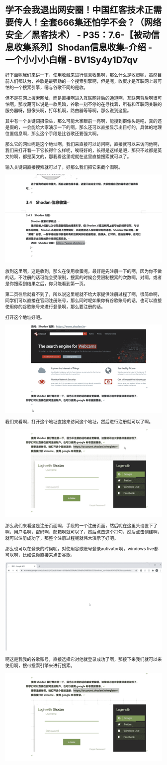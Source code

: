 # 学不会我退出网安圈！中国红客技术正需要传人！全套666集还怕学不会？（网络安全／黑客技术） - P35：7.6-【被动信息收集系列】Shodan信息收集-介绍 - 一个小小小白帽 - BV1Sy4y1D7qv

好下面呢我们来讲一下，使用收藏来进行信息收集啊，那么什么是收蛋呢，虽然目前人们都认为，谷歌是最强劲的一个搜索引擎啊，但是呢，收蛋才是互联网上最可怕的一个搜索引擎，嗯与谷歌不同的是收。

但不是在网上搜索网址，而是直接啊进入互联网背后的通道啊，互联网背后啊很可怕啊，那收藏可以说是一款黑暗，谷歌一刻不停的在寻找着，所有和互联网关联的服务器呀，摄像头啊，打印机啊，路由器等等啊，那么说到这里。

其中有一个关键词摄像头，那么可能大家眼前一亮啊，能搜到摄像头是吧，真的还是假的，一会能给大家演示一下的啊，那么还可以直接显示出目标的，具体的地理位置信息啊，那么这个手段是比谷歌还要强大啊。

那么它的网址呢是这个地址啊，我们来直接可以访问啊，直接就可以来访问他啊，我们来打开看一下它长得什么样呢，唉呀好的，长得是这样是吧，那只不过都是英文的啊，都是英文的，那我看这里呢就在这里直接搜索就可以了。

输入关键词直接搜索就可以了，好那么我们把它来截个图啊。

![](img/4aaebf3bd3cca3ac8029530403b8b5b5_1.png)

放到这里啊，这是收到，那么在使用收蛋呢，最好是先注册一下的啊，因为你不做的话，不注册的话可能会受限制，搜索的时候会受限制搜索的次数啊，对啊，或者是你搜索到结果之后，你只能看到第一页。

第二页往后就看不到了，所以说这里呢就不给大家提供注册过程了啊，很简单啊，同学们可以直接在官网注册账号，那么同时呢如果你有谷歌账号的话，也可以直接使用你的谷歌账号来进行登录啊，那么要注册的话。

打开这个地址好吧。

![](img/4aaebf3bd3cca3ac8029530403b8b5b5_3.png)

我们来看啊，打开这个地址直接来访问这个地址，然后进行注册就可以了啊。

![](img/4aaebf3bd3cca3ac8029530403b8b5b5_5.png)

那么我们来看这是注册页面啊，手段的一个注册页面，然后呢在这里头设置下了啊，用户名啊，密码啊，邮箱啊就可以了，然后点击这个打勾，然后点击创建啊，就可以注册成功了，那整个注册过程呢就伟大演示了好吧。

那么也可以在登录的时候呢，对使用谷歌账号登录autivator啊，windows live都可以啊，比如说你直接来点击谷歌。



![](img/4aaebf3bd3cca3ac8029530403b8b5b5_7.png)

啊这是我我的谷歌账号，直接选择它对他就登录成功了啊，那接下来我们就可以来使用啊，搜带搜索引擎来进行搜索。



![](img/4aaebf3bd3cca3ac8029530403b8b5b5_9.png)